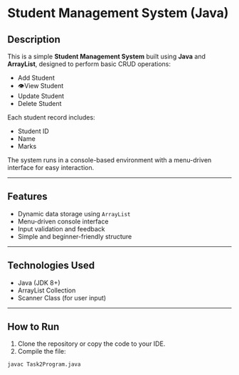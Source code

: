 #  Student Management System (Java)

## Description

This is a simple **Student Management System** built using **Java** and **ArrayList**, designed to perform basic CRUD operations:

-  Add Student
- 👁View Student
-  Update Student
-  Delete Student

Each student record includes:
- Student ID
- Name
- Marks

The system runs in a console-based environment with a menu-driven interface for easy interaction.

---

## Features

- Dynamic data storage using `ArrayList`
- Menu-driven console interface
- Input validation and feedback
- Simple and beginner-friendly structure

---

##  Technologies Used

- Java (JDK 8+)
- ArrayList Collection
- Scanner Class (for user input)

---

##  How to Run

1. Clone the repository or copy the code to your IDE.
2. Compile the file:

```bash
javac Task2Program.java
